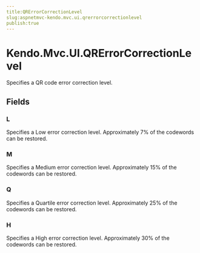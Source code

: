 ```yaml
---
title:QRErrorCorrectionLevel
slug:aspnetmvc-kendo.mvc.ui.qrerrorcorrectionlevel
publish:true
---
```


# Kendo.Mvc.UI.QRErrorCorrectionLevel
Specifies a QR code error correction level.

## Fields
### L
Specifies a Low error correction level. Approximately 7% of the codewords can be restored.
### M
Specifies a Medium error correction level. Approximately 15% of the codewords can be restored.
### Q
Specifies a Quartile error correction level. Approximately 25% of the codewords can be restored.
### H
Specifies a High error correction level. Approximately 30% of the codewords can be restored.




 
